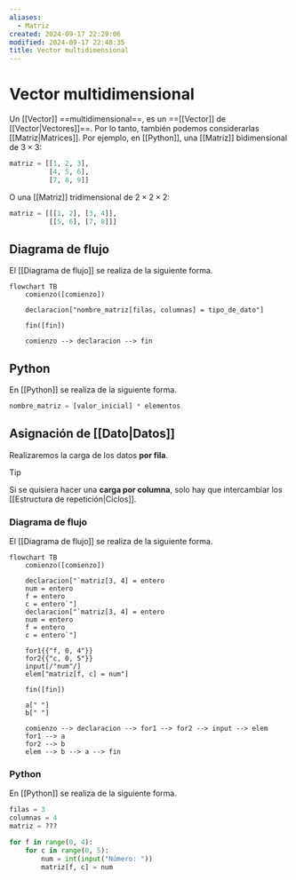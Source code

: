 ```yaml
---
aliases:
  - Matriz
created: 2024-09-17 22:29:06
modified: 2024-09-17 22:48:35
title: Vector multidimensional
---
```


# Vector multidimensional

Un [[Vector]] ==multidimensional==, es un ==[[Vector]] de [[Vector|Vectores]]==. Por lo tanto, también podemos considerarlas [[Matriz|Matrices]]. Por ejemplo, en [[Python]], una [[Matriz]] bidimensional de $3 \times 3$:

```python
matriz = [[1, 2, 3],
		  [4, 5, 6],
		  [7, 8, 9]]
```

O una [[Matriz]] tridimensional de $2 \times 2 \times 2$:

```python
matriz = [[[1, 2], [3, 4]],
		  [[5, 6], [7, 8]]]
```

## Diagrama de flujo

El [[Diagrama de flujo]] se realiza de la siguiente forma.

```mermaid
flowchart TB
	comienzo([comienzo])
    
	declaracion["nombre_matriz[filas, columnas] = tipo_de_dato"]
        
	fin([fin])
    
	comienzo --> declaracion --> fin
```

## Python

En [[Python]] se realiza de la siguiente forma.

```python
nombre_matriz = [valor_inicial] * elementos
```

## Asignación de [[Dato|Datos]]

Realizaremos la carga de los datos **por fila**.

> [!tip]
> Si se quisiera hacer una **carga por columna**, solo hay que intercambiar los [[Estructura de repetición|Ciclos]].

### Diagrama de flujo

El [[Diagrama de flujo]] se realiza de la siguiente forma.

```mermaid
flowchart TB
	comienzo([comienzo])
    
	declaracion["`matriz[3, 4] = entero
	num = entero
	f = entero
	c = entero`"]
	declaracion["`matriz[3, 4] = entero
	num = entero
	f = entero
	c = entero`"]
	
	for1{{"f, 0, 4"}}
	for2{{"c, 0, 5"}}
	input[/"num"/]
	elem["matriz[f, c] = num"]
        
	fin([fin])
	
	a[" "]
	b[" "]
    
	comienzo --> declaracion --> for1 --> for2 --> input --> elem
	for1 --> a
	for2 --> b
	elem --> b --> a --> fin
```

### Python

En [[Python]] se realiza de la siguiente forma.

```python
filas = 3
columnas = 4
matriz = ???

for f in range(0, 4):
    for c in range(0, 5):
        num = int(input("Número: "))
        matriz[f, c] = num
```
